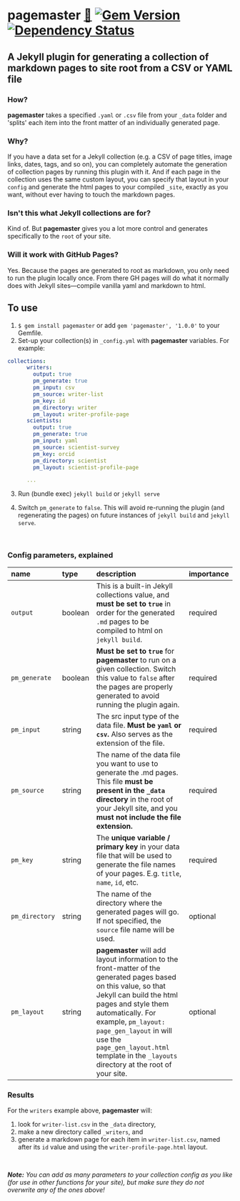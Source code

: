 # pagemaster [:gem:](https://rubygems.org/gems/pagemaster) [![Gem Version](https://badge.fury.io/rb/pagemaster.svg)](https://badge.fury.io/rb/pagemaster) [![Dependency Status](https://gemnasium.com/badges/github.com/mnyrop/pagemaster.svg)](https://gemnasium.com/github.com/mnyrop/pagemaster)
## A Jekyll plugin for generating a collection of markdown pages to site root from a CSV or YAML file

### How?

**pagemaster** takes a specified `.yaml` or `.csv` file from your `_data` folder and 'splits' each item into the front matter of an individually generated page.

### Why?

If you have a data set for a Jekyll collection (e.g. a CSV of page titles, image links, dates, tags, and so on), you can completely automate the generation of collection pages by running this plugin with it. And if each page in the collection uses the same custom layout, you can specify that layout in your `config` and generate the html pages to your compiled `_site`, exactly as you want, without ever having to touch the markdown pages.

### Isn't this what Jekyll collections are for?

Kind of. But **pagemaster** gives you a lot more control and generates specifically to the `root` of your site.

### Will it work with GitHub Pages?

Yes. Because the pages are generated to root as markdown, you only need to run the plugin locally once. From there GH pages will do what it normally does with Jekyll sites—compile vanilla yaml and markdown to html.

## To use
1. `$ gem install pagemaster` or add `gem 'pagemaster', '1.0.0'` to your Gemfile.
2. Set-up your collection(s) in `_config.yml` with **pagemaster** variables. For example:
```yaml
collections:
      writers:
        output: true
        pm_generate: true
        pm_input: csv
        pm_source: writer-list
        pm_key: id
        pm_directory: writer
        pm_layout: writer-profile-page
      scientists:
        output: true
        pm_generate: true
        pm_input: yaml
        pm_source: scientist-survey
        pm_key: orcid
        pm_directory: scientist
        pm_layout: scientist-profile-page

      ...
```
3. Run (bundle exec) `jekyll build` or `jekyll serve`

4. Switch `pm_generate` to `false`. This will avoid re-running the plugin (and regenerating the pages) on future instances of `jekyll build` and `jekyll serve`.

<br>

### Config parameters, explained

| name | type | description | importance 	|
|:------|:------|:-------------|:-------------|
| `output` 	| boolean | This is a built-in Jekyll collections value, and **must be set to `true`** in order for the generated `.md` pages to be compiled to html on `jekyll build`. 	| required 	|  
| `pm_generate` 	| boolean | **Must be set to `true`** for **pagemaster** to run on a given collection. Switch this value to `false` after the pages are properly generated to avoid running the plugin again. 	| required 	|
| `pm_input`   | string | The src input type of the data file. **Must be `yaml` or `csv`.** Also serves as the extension of the file.  | required   |
| `pm_source` 	| string | The name of the data file you want to use to generate the .md pages. This file **must be present in the `_data` directory** in the root of your Jekyll site, and you **must not include the file extension.** 	| required 	|
| `pm_key` 	| string | The **unique variable / primary key** in your data file that will be used to generate the file names of your pages. E.g. `title`, `name`, `id`, etc. 	| required 	|
| `pm_directory` 	| string | The name of the directory where the generated pages will go. If not specified, the `source` file name will be used. 	| optional 	|
| `pm_layout` 	| string | **pagemaster** will add layout information to the front-matter of the generated pages based on this value, so that Jekyll can build the html pages and style them automatically. For example,  `pm_layout: page_gen_layout` in will use the `page_gen_layout.html` template in the `_layouts` directory at the root of your site. | optional 	|


### Results

For the `writers` example above, **pagemaster** will:
1.  look for `writer-list.csv` in the `_data` directory,
2. make a new directory called `_writers`, and
3. generate a markdown page for each item in `writer-list.csv`, named after its `id` value and using the `writer-profile-page.html` layout.

<br>

*__Note:__ You can add as many parameters to your collection config as you like (for use in other functions for your site), but make sure they do not overwrite any of the ones above!*

<br>
